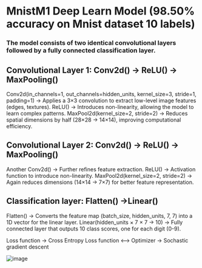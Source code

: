 # MnistM1 Deep Learn Model (98.50% accuracy on  Mnist dataset 10 labels)
### The model consists of two identical convolutional layers followed by a fully connected classification layer.


## Convolutional Layer 1: Conv2d() -> ReLU() -> MaxPooling()

Conv2d(in_channels=1, out_channels=hidden_units, kernel_size=3, stride=1, padding=1) → Applies a 3×3 convolution to extract low-level image features (edges, textures).
ReLU() → Introduces non-linearity, allowing the model to learn complex patterns.
MaxPool2d(kernel_size=2, stride=2) → Reduces spatial dimensions by half (28×28 → 14×14), improving computational efficiency.

## Convolutional Layer 2: Conv2d() -> ReLU() -> MaxPooling() 

Another Conv2d() → Further refines feature extraction.
ReLU() → Activation function to introduce non-linearity.
MaxPool2d(kernel_size=2, stride=2) → Again reduces dimensions (14×14 → 7×7) for better feature representation.

## Classification layer: Flatten() ->Linear()

Flatten() → Converts the feature map (batch_size, hidden_units, 7, 7) into a 1D vector for the linear layer.
Linear(hidden_units × 7 × 7 → 10) → Fully connected layer that outputs 10 class scores, one for each digit (0-9).

Loss function -> Cross Entropy Loss function <-->
Optimizer -> Sochastic gradient descent

![image](https://github.com/user-attachments/assets/a244be96-d6ec-427b-bebd-900eeb0e5b58)
